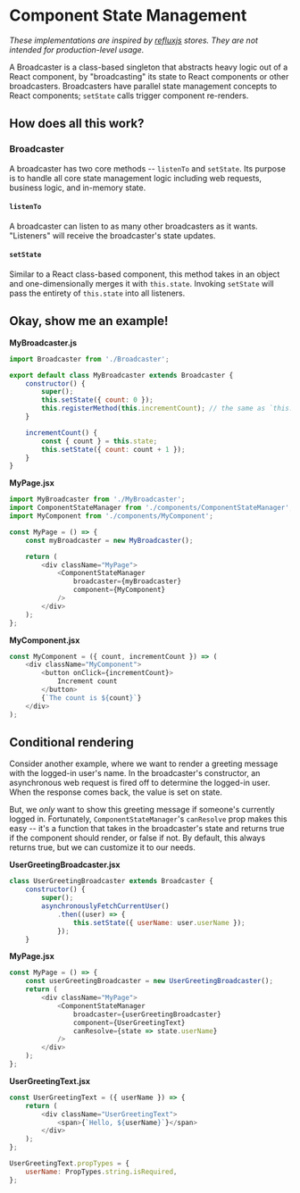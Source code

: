 # Component State Management
_These implementations are inspired by [refluxjs](https://github.com/reflux/refluxjs) stores. They are not intended for production-level usage._

A Broadcaster is a class-based singleton that abstracts heavy logic out of a React component,
by "broadcasting" its state to React components or other broadcasters.
Broadcasters have parallel state management concepts to React components; `setState` calls trigger component re-renders.
## How does all this work?
### Broadcaster
A broadcaster has two core methods -- `listenTo` and `setState`.
Its purpose is to handle all core state management logic including web requests, business logic, and in-memory state. 
#### `listenTo`
A broadcaster can listen to as many other broadcasters as it wants. "Listeners" will receive the broadcaster's state updates.
#### `setState`
Similar to a React class-based component, this method takes in an object and one-dimensionally merges it with `this.state`.
Invoking `setState` will pass the entirety of `this.state` into all listeners.

## Okay, show me an example!
**MyBroadcaster.js**
```javascript
import Broadcaster from './Broadcaster';

export default class MyBroadcaster extends Broadcaster {
    constructor() {
        super();
        this.setState({ count: 0 });
        this.registerMethod(this.incrementCount); // the same as `this.setState({ incrementCount: this.incrementCount.bind(this) })`
    }

    incrementCount() {
        const { count } = this.state;
        this.setState({ count: count + 1 });
    }
}
```
**MyPage.jsx**
```javascript
import MyBroadcaster from './MyBroadcaster';
import ComponentStateManager from './components/ComponentStateManager';
import MyComponent from './components/MyComponent';

const MyPage = () => {
    const myBroadcaster = new MyBroadcaster();

    return (
        <div className="MyPage">
            <ComponentStateManager
                broadcaster={myBroadcaster}
                component={MyComponent}
            />
        </div>
    );
};
```
**MyComponent.jsx**
```javascript
const MyComponent = ({ count, incrementCount }) => (
    <div className="MyComponent">
        <button onClick={incrementCount}>
            Increment count
        </button>
        {`The count is ${count}`}
    </div>
);
```
## Conditional rendering
Consider another example, where we want to render a greeting message with the logged-in user's name.
In the broadcaster's constructor, an asynchronous web request is fired off to determine the logged-in user.
When the response comes back, the value is set on state.

But, we _only_ want to show this greeting message if someone's currently logged in.
Fortunately, `ComponentStateManager`'s `canResolve` prop makes this easy --
it's a function that takes in the broadcaster's state and returns true if the component should render, or false if not.
By default, this always returns true, but we can customize it to our needs.

**UserGreetingBroadcaster.jsx**
```javascript
class UserGreetingBroadcaster extends Broadcaster {
    constructor() {
        super();
        asynchronouslyFetchCurrentUser()
            .then((user) => {
                this.setState({ userName: user.userName });
            });
    }
```
**MyPage.jsx**
```javascript
const MyPage = () => {
    const userGreetingBroadcaster = new UserGreetingBroadcaster();
    return (
        <div className="MyPage">
            <ComponentStateManager
                broadcaster={userGreetingBroadcaster}
                component={UserGreetingText}
                canResolve={state => state.userName}
            />
        </div>
    );
};
```
**UserGreetingText.jsx**
```javascript
const UserGreetingText = ({ userName }) => {
    return (
        <div className="UserGreetingText">
            <span>{`Hello, ${userName}`}</span>
        </div>
    );
};

UserGreetingText.propTypes = {
    userName: PropTypes.string.isRequired,
};
```